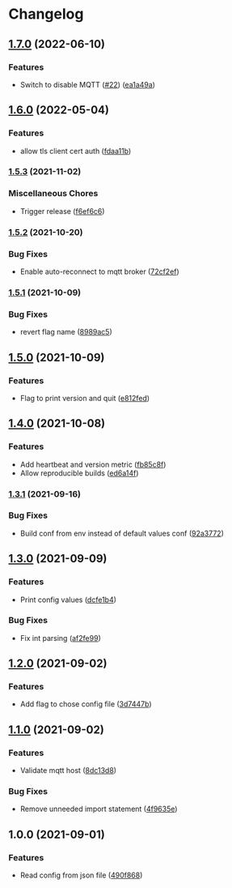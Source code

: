 # Changelog

## [1.7.0](https://github.com/soerenschneider/gobot-bme280/compare/v1.6.0...v1.7.0) (2022-06-10)


### Features

* Switch to disable MQTT ([#22](https://github.com/soerenschneider/gobot-bme280/issues/22)) ([ea1a49a](https://github.com/soerenschneider/gobot-bme280/commit/ea1a49ac2f28991ece8c2ad46b0690dee2830ae3))

## [1.6.0](https://www.github.com/soerenschneider/gobot-bme280/compare/v1.5.3...v1.6.0) (2022-05-04)


### Features

* allow tls client cert auth ([fdaa11b](https://www.github.com/soerenschneider/gobot-bme280/commit/fdaa11b90fef802942f1d49134c60c03db350113))

### [1.5.3](https://www.github.com/soerenschneider/gobot-bme280/compare/v1.5.2...v1.5.3) (2021-11-02)


### Miscellaneous Chores

* Trigger release ([f6ef6c6](https://www.github.com/soerenschneider/gobot-bme280/commit/f6ef6c61e71bfa69078953b43a619b03fe96994f))

### [1.5.2](https://www.github.com/soerenschneider/gobot-bme280/compare/v1.5.1...v1.5.2) (2021-10-20)


### Bug Fixes

* Enable auto-reconnect to mqtt broker ([72cf2ef](https://www.github.com/soerenschneider/gobot-bme280/commit/72cf2ef78125ca04479daf33bb3f1ac39b6b0b6e))

### [1.5.1](https://www.github.com/soerenschneider/gobot-bme280/compare/v1.5.0...v1.5.1) (2021-10-09)


### Bug Fixes

* revert flag name ([8989ac5](https://www.github.com/soerenschneider/gobot-bme280/commit/8989ac5b010386c1523aca89c29fc035dd79a5cd))

## [1.5.0](https://www.github.com/soerenschneider/gobot-bme280/compare/v1.4.0...v1.5.0) (2021-10-09)


### Features

* Flag to print version and quit ([e812fed](https://www.github.com/soerenschneider/gobot-bme280/commit/e812feddca66164935948dc175299a29fdef3ac7))

## [1.4.0](https://www.github.com/soerenschneider/gobot-bme280/compare/v1.3.1...v1.4.0) (2021-10-08)


### Features

* Add heartbeat and version metric ([fb85c8f](https://www.github.com/soerenschneider/gobot-bme280/commit/fb85c8f2419c3743e89b329591ed9446fb4fbd4c))
* Allow reproducible builds ([ed6a14f](https://www.github.com/soerenschneider/gobot-bme280/commit/ed6a14f39588c8897b7df7b5fe037dc51a133f63))

### [1.3.1](https://www.github.com/soerenschneider/gobot-bme280/compare/v1.3.0...v1.3.1) (2021-09-16)


### Bug Fixes

* Build conf from env instead of default values conf ([92a3772](https://www.github.com/soerenschneider/gobot-bme280/commit/92a37720c030bdaf995526fd2d9710da99d95f2b))

## [1.3.0](https://www.github.com/soerenschneider/gobot-weatherstation/compare/v1.2.0...v1.3.0) (2021-09-09)


### Features

* Print config values ([dcfe1b4](https://www.github.com/soerenschneider/gobot-weatherstation/commit/dcfe1b49235a5bf0a1db02a7e38d58dc5833e246))


### Bug Fixes

* Fix int parsing ([af2fe99](https://www.github.com/soerenschneider/gobot-weatherstation/commit/af2fe991965ddc4df8121a1f8c1f56a8bc1e4b0b))

## [1.2.0](https://www.github.com/soerenschneider/gobot-weatherstation/compare/v1.1.0...v1.2.0) (2021-09-02)


### Features

* Add flag to chose config file ([3d7447b](https://www.github.com/soerenschneider/gobot-weatherstation/commit/3d7447b215af0d8dea20a02a592ef92cd78c908b))

## [1.1.0](https://www.github.com/soerenschneider/gobot-weatherstation/compare/v1.0.0...v1.1.0) (2021-09-02)


### Features

* Validate mqtt host ([8dc13d8](https://www.github.com/soerenschneider/gobot-weatherstation/commit/8dc13d8952e84cdf8d80d3875cc0e0289493481c))


### Bug Fixes

* Remove unneeded import statement ([4f9635e](https://www.github.com/soerenschneider/gobot-weatherstation/commit/4f9635eb4f3a5946a3d44db14c53a9b715a47571))

## 1.0.0 (2021-09-01)


### Features

* Read config from json file ([490f868](https://www.github.com/soerenschneider/gobot-weatherstation/commit/490f868b3825ba537ea354f5eb203c630bd6d796))

